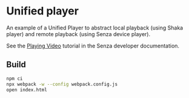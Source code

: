 # Unified player

An example of a Unified Player to abstract local playback (using Shaka player) and remote playback (using Senza device player).

See the [Playing Video](https://developer.synamedia.com/senza/docs/playing-video) tutorial in the Senza developer documentation.

## Build

```bash
npm ci
npx webpack -w --config webpack.config.js
open index.html
```
